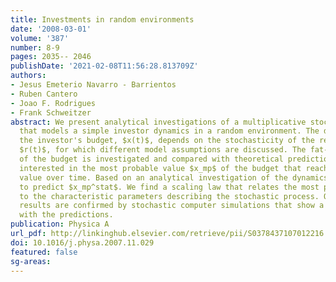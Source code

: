 ```yaml
---
title: Investments in random environments
date: '2008-03-01'
volume: '387'
number: 8-9
pages: 2035-- 2046
publishDate: '2021-02-08T11:56:28.813709Z'
authors:
- Jesus Emeterio Navarro - Barrientos
- Ruben Cantero
- Joao F. Rodrigues
- Frank Schweitzer
abstract: We present analytical investigations of a multiplicative stochastic process
  that models a simple investor dynamics in a random environment. The dynamics of
  the investor's budget, $x(t)$, depends on the stochasticity of the return on investment,
  $r(t)$, for which different model assumptions are discussed. The fat-tail distribution
  of the budget is investigated and compared with theoretical predictions. Weare mainly
  interested in the most probable value $x_mp$ of the budget that reaches a constant
  value over time. Based on an analytical investigation of the dynamics, we are able
  to predict $x_mp^stat$. We find a scaling law that relates the most probable value
  to the characteristic parameters describing the stochastic process. Our analytical
  results are confirmed by stochastic computer simulations that show a very good agreement
  with the predictions.
publication: Physica A
url_pdf: http://linkinghub.elsevier.com/retrieve/pii/S0378437107012216
doi: 10.1016/j.physa.2007.11.029
featured: false
sg-areas:
---
```


